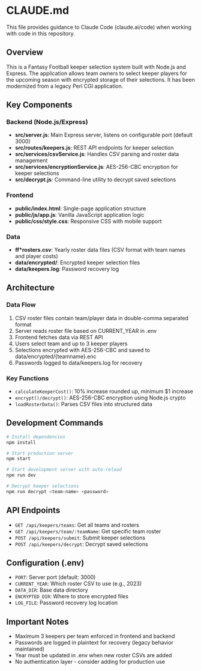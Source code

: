 # CLAUDE.md

This file provides guidance to Claude Code (claude.ai/code) when working with code in this repository.

## Overview

This is a Fantasy Football keeper selection system built with Node.js and Express. The application allows team owners to select keeper players for the upcoming season with encrypted storage of their selections. It has been modernized from a legacy Perl CGI application.

## Key Components

### Backend (Node.js/Express)
- **src/server.js**: Main Express server, listens on configurable port (default 3000)
- **src/routes/keepers.js**: REST API endpoints for keeper selection
- **src/services/csvService.js**: Handles CSV parsing and roster data management
- **src/services/encryptionService.js**: AES-256-CBC encryption for keeper selections
- **src/decrypt.js**: Command-line utility to decrypt saved selections

### Frontend
- **public/index.html**: Single-page application structure
- **public/js/app.js**: Vanilla JavaScript application logic
- **public/css/style.css**: Responsive CSS with mobile support

### Data
- **ff*rosters.csv**: Yearly roster data files (CSV format with team names and player costs)
- **data/encrypted/**: Encrypted keeper selection files
- **data/keepers.log**: Password recovery log

## Architecture

### Data Flow
1. CSV roster files contain team/player data in double-comma separated format
2. Server reads roster file based on CURRENT_YEAR in .env
3. Frontend fetches data via REST API
4. Users select team and up to 3 keeper players
5. Selections encrypted with AES-256-CBC and saved to data/encrypted/{teamname}.enc
6. Passwords logged to data/keepers.log for recovery

### Key Functions
- `calculateKeeperCost()`: 10% increase rounded up, minimum $1 increase
- `encrypt()/decrypt()`: AES-256-CBC encryption using Node.js crypto
- `loadRosterData()`: Parses CSV files into structured data

## Development Commands

```bash
# Install dependencies
npm install

# Start production server
npm start

# Start development server with auto-reload
npm run dev

# Decrypt keeper selections
npm run decrypt <team-name> <password>
```

## API Endpoints

- `GET /api/keepers/teams`: Get all teams and rosters
- `GET /api/keepers/team/:teamName`: Get specific team roster
- `POST /api/keepers/submit`: Submit keeper selections
- `POST /api/keepers/decrypt`: Decrypt saved selections

## Configuration (.env)

- `PORT`: Server port (default: 3000)
- `CURRENT_YEAR`: Which roster CSV to use (e.g., 2023)
- `DATA_DIR`: Base data directory
- `ENCRYPTED_DIR`: Where to store encrypted files
- `LOG_FILE`: Password recovery log location

## Important Notes

- Maximum 3 keepers per team enforced in frontend and backend
- Passwords are logged in plaintext for recovery (legacy behavior maintained)
- Year must be updated in .env when new roster CSVs are added
- No authentication layer - consider adding for production use